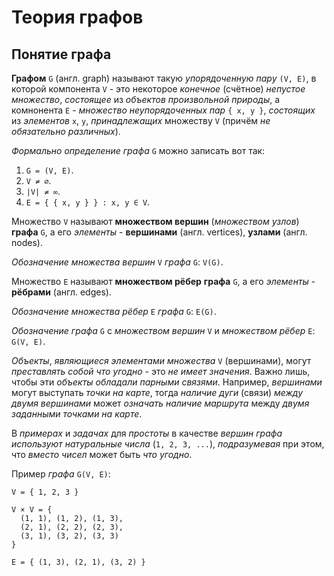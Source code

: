# Теория графов

<!--
## О теории графов
-->

## Понятие графа

**Графом** `G` (англ. graph) называют такую *упорядоченную пару* `(V, E)`, в которой компонента `V` - это некоторое *конечное* (счётное) *непустое* *множество*, *состоящее* из *объектов произвольной природы*, а комнонента `E` - *множество неупорядоченных пар* `{ x, y }`, *состоящих* из *элементов* `x`, `y`, *принадлежащих* множеству `V` (причём *не обязательно различных*).

*Формально определение графа* `G` можно записать вот так:  
1) `G = (V, E)`.  
2) `V ≠ ∅`.  
3) `|V| ≠ ∞`.
4) `E = { { x, y } } : x, y ∈ V`.


Множество `V` называют **множеством вершин** (*множеством узлов*) **графа** `G`, а его *элементы* - **вершинами** (англ. vertices), **узлами** (англ. nodes). 

*Обозначение множества вершин* `V` *графа* `G`: `V(G)`.
 
Множество `E` называют **множеством рёбер** **графа** `G`, а его *элементы* - **рёбрами** (англ. edges). 

*Обозначение множества рёбер* `E` *графа* `G`: `E(G)`.

*Обозначение графа* `G` c *множеством вершин* `V` и *множеством рёбер* `E`: `G(V, E)`.

*Объекты*, *являющиеся элементами множества* `V` (вершинами), могут *преставлять собой что угодно* - это *не имеет значения*. Важно лишь, чтобы эти *объекты обладали парными связями*. Например, *вершинами* могут выступать *точки на карте*, тогда *наличие дуги* (связи) *между двумя вершинами* может *означать наличие маршрута* между *двумя заданными точками на карте*.

В *примерах* и *задачах* для *простоты*  в качестве *вершин графа используют натуральные числа* (`1, 2, 3, ...`), *подразумевая* при этом, что *вместо чисел* может быть *что угодно*.

Пример *графа* `G(V, E)`:
```
V = { 1, 2, 3 }

V × V = {
  (1, 1), (1, 2), (1, 3),
  (2, 1), (2, 2), (2, 3),
  (3, 1), (3, 2), (3, 3)
}

E = { (1, 3), (2, 1), (3, 2) }
```

<!--

## Ориентированный и неориентированный граф

**Ориентированным графом** 

## Основные понятия теории графов

### Простой граф

**Простым графом** называют *граф* `G`, в котором *для любых двух вершин* `a` и `b` *содержится* *не более одного ребра* `(a, b)`.






## Графическое представление графа

*Вершины графа графически представляют* в виде *кружков* с *цифрами* внутри, а *рёбра* - *произвольным линиями* между *парами кружков*.

## Способы представления графа

-->




